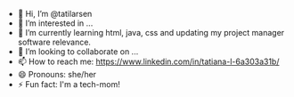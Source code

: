 - 👋 Hi, I’m @tatilarsen
- 👀 I’m interested in ...
- 🌱 I’m currently learning html, java, css and updating my project manager software relevance.
- 💞️ I’m looking to collaborate on ...
- 📫 How to reach me: https://www.linkedin.com/in/tatiana-l-6a303a31b/
- 😄 Pronouns: she/her
- ⚡ Fun fact: I'm a tech-mom!

<!---
tatilarsen/tatilarsen is a ✨ special ✨ repository because its `README.md` (this file) appears on your GitHub profile.
You can click the Preview link to take a look at your changes.
--->
